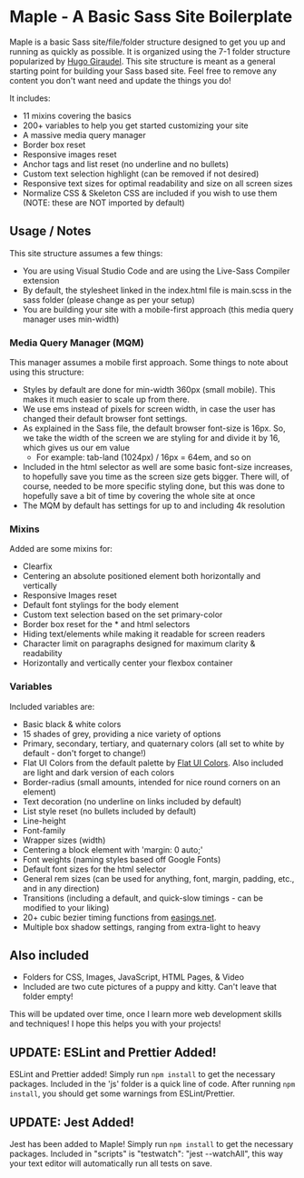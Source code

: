 # Maple - A Basic Sass Site Boilerplate
Maple is a basic Sass site/file/folder structure designed to get you up and running as quickly as possible. It is organized using the 7-1 folder structure popularized by [Hugo Giraudel](https://github.com/HugoGiraudel/sass-boilerplate). This site structure is meant as a general starting point for building your Sass based site. Feel free to remove any content you don't want need and update the things you do!

It includes:
- 11 mixins covering the basics
- 200+ variables to help you get started customizing your site
- A massive media query manager
- Border box reset
- Responsive images reset
- Anchor tags and list reset (no underline and no bullets)
- Custom text selection highlight (can be removed if not desired)
- Responsive text sizes for optimal readability and size on all screen sizes
- Normalize CSS & Skeleton CSS are included if you wish to use them (NOTE: these are NOT imported by default)

## Usage / Notes
This site structure assumes a few things:
- You are using Visual Studio Code and are using the Live-Sass Compiler extension
- By default, the stylesheet linked in the index.html file is main.scss in the sass folder (please change as per your setup)
- You are building your site with a mobile-first approach (this media query manager uses min-width)

### Media Query Manager (MQM)
This manager assumes a mobile first approach. Some things to note about using this structure:
- Styles by default are done for min-width 360px (small mobile). This makes it much easier to scale up from there.
- We use ems instead of pixels for screen width, in case the user has changed their default browser font settings.
- As explained in the Sass file, the default browser font-size is 16px. So, we take the width of the screen we are styling for and divide it by 16, which gives us our em value
    - For example: tab-land (1024px) / 16px = 64em, and so on
- Included in the html selector as well are some basic font-size increases, to hopefully save you time as the screen size gets bigger. There will, of course, needed to be more specific styling done, but this was done to hopefully save a bit of time by covering the whole site at once
- The MQM by default has settings for up to and including 4k resolution

### Mixins
Added are some mixins for:
- Clearfix
- Centering an absolute positioned element both horizontally and vertically
- Responsive Images reset
- Default font stylings for the body element
- Custom text selection based on the set primary-color
- Border box reset for the * and html selectors
- Hiding text/elements while making it readable for screen readers
- Character limit on paragraphs designed for maximum clarity & readability
- Horizontally and vertically center your flexbox container

### Variables
Included variables are:
- Basic black & white colors
- 15 shades of grey, providing a nice variety of options
- Primary, secondary, tertiary, and quaternary colors (all set to white by default - don't forget to change!)
- Flat UI Colors from the default palette by [Flat UI Colors](https://flatuicolors.com/palette/defo). Also included are light and dark version of each colors
- Border-radius (small amounts, intended for nice round corners on an element)
- Text decoration (no underline on links included by default)
- List style reset (no bullets included by default)
- Line-height
- Font-family
- Wrapper sizes (width)
- Centering a block element with 'margin: 0 auto;'
- Font weights (naming styles based off Google Fonts)
- Default font sizes for the html selector
- General rem sizes (can be used for anything, font, margin, padding, etc., and in any direction)
- Transitions (including a default, and quick-slow timings - can be modified to your liking)
- 20+ cubic bezier timing functions from [easings.net](https://easings.net/en).
- Multiple box shadow settings, ranging from extra-light to heavy

## Also included
- Folders for CSS, Images, JavaScript, HTML Pages, & Video
- Included are two cute pictures of a puppy and kitty. Can't leave that folder empty!

This will be updated over time, once I learn more web development skills and techniques! I hope this helps you with your projects!

## UPDATE: ESLint and Prettier Added!
ESLint and Prettier added! Simply run `npm install` to get the necessary packages. Included in the 'js' folder is a quick line of code. After running `npm install`, you should get some warnings from ESLint/Prettier.

## UPDATE: Jest Added!
Jest has been added to Maple! Simply run `npm install` to get the necessary packages. Included in "scripts" is "testwatch": "jest --watchAll", this way your text editor will automatically run all tests on save. 